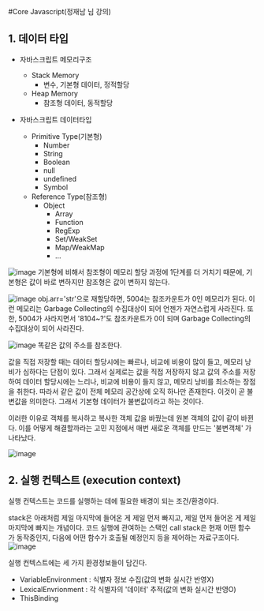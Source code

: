 #Core Javascript(정재남 님 강의)
## 1. 데이터 타입
- 자바스크립트 메모리구조
  - Stack Memory
    - 변수, 기본형 데이터, 정적할당   
  - Heap Memory
    - 참조형 데이터, 동적할당


- 자바스크립트 데이터타입
  - Primitive Type(기본형)
    - Number
    - String
    - Boolean
    - null
    - undefined
    - Symbol
  - Reference Type(참조형)
    - Object
      - Array
      - Function
      - RegExp
      - Set/WeakSet
      - Map/WeakMap
      - ... 

![image](https://user-images.githubusercontent.com/59413128/135451716-e68b0078-bf48-45b9-aa97-6e26c7be2c26.png)
기본형에 비해서 참조형이 메모리 할당 과정에 1단계를 더 거치기 때문에, 기본형은 값이 바로 변하지만 참조형은 값이 변하지 않는다.

![image](https://user-images.githubusercontent.com/59413128/135453678-e4bf9b79-bd93-43e3-9fcf-2a11920780b8.png)
obj.arr='str'으로 재할당하면,
5004는 참조카운트가 0인 메모리가 된다. 이런 메모리는 Garbage Collecting의 수집대상이 되어 언젠가 자연스럽게 사라진다.
또한, 5004가 사라지면서 '8104~?'도 참조카운트가 0이 되며 Garbage Collecting의 수집대상이 되어 사라진다.

![image](https://user-images.githubusercontent.com/59413128/135453974-ef4ab2bf-f923-4b57-922e-0f24b13c46c8.png)
똑같은 값의 주소를 참조한다.

값을 직접 저장할 때는 데이터 할당시에는 빠르나, 비교에 비용이 많이 들고, 메모리 낭비가 심하다는 단점이 있다.
그래서 실제로는 값을 직접 저장하지 않고 값의 주소를 저장하여 데이터 할당시에는 느리나, 비교에 비용이 들지 않고, 메모리 낭비를 최소하는 장점을 취한다.
따라서 같은 값이 전체 메모리 공간상에 오직 하나만 존재한다. 이것이 곧 불변값을 의미한다.
그래서 기본형 데이터가 불변값이라고 하는 것이다.

이러한 이유로 객체를 복사하고 복사한 객체 값을 바꿨는데 원본 객체의 값이 같이 바뀐다.
이를 어떻게 해결할까라는 고민 지점에서 매번 새로운 객체를 만드는 '불변객체' 가 나타났다. 

![image](https://user-images.githubusercontent.com/59413128/135455980-6256890b-f3eb-4192-a64d-d9c1989af1d1.png)

## 2. 실행 컨텍스트 (execution context)
실행 컨텍스트는   코드를 실행하는 데에 필요한 배경이 되는 조건/환경이다.

stack은 아래처럼 제일 마지막에 들어온 게 제일 먼저 빠지고, 제일 먼저 들어온 게 제일 마지막에 빠지는 개념이다.
코드 실행에 관여하는 스택인 call stack은 현재 어떤 함수가 동작중인지, 다음에 어떤 함수가 호출될 예정인지 등을 제어하는 자료구조이다.
![image](https://user-images.githubusercontent.com/59413128/135457526-892230f5-73d0-4188-adb1-0f0555523fe1.png)

실행 컨텍스트에는 세 가지 환경정보들이 담긴다.
- VariableEnvironment : 식별자 정보 수집(값의 변화 실시간 반영X)
- LexicalEnvrionment : 각 식별자의 '데이터' 추적(값의 변화 실시간 반영O)
- ThisBinding
